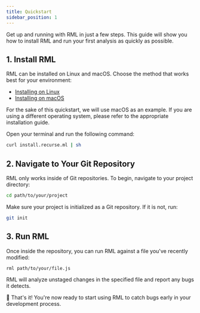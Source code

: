 ```yaml
---
title: Quickstart
sidebar_position: 1
---
```


Get up and running with RML in just a few steps. This guide will show you how to install RML and run your first analysis as quickly as possible.

## 1. Install RML

RML can be installed on Linux and macOS. Choose the method that works best for your environment:

- [Installing on Linux](../getting-started/installing-on-linux)
- [Installing on macOS](../getting-started/installing-on-macos)

For the sake of this quickstart, we will use macOS as an example. If you are using a different operating system, please refer to the appropriate installation guide.

Open your terminal and run the following command:
```bash
curl install.recurse.ml | sh
```

## 2. Navigate to Your Git Repository

RML only works inside of Git repositories. To begin, navigate to your project directory:

```bash
cd path/to/your/project
```

Make sure your project is initialized as a Git repository. If it is not, run:


```bash
git init
```

## 3. Run RML

Once inside the repository, you can run RML against a file you've recently modified:

```bash
rml path/to/your/file.js
```

RML will analyze unstaged changes in the specified file and report any bugs it detects.

🎉 That's it! You're now ready to start using RML to catch bugs early in your development process.
